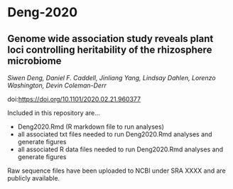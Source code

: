 # Deng-2020
## Genome wide association study reveals plant loci controlling heritability of the rhizosphere microbiome

*Siwen Deng, Daniel F. Caddell, Jinliang Yang, Lindsay Dahlen, Lorenzo Washington, Devin Coleman-Derr*

doi:https://doi.org/10.1101/2020.02.21.960377

Included in this repository are...
+ Deng2020.Rmd (R markdown file to run analyses)
+ all associated txt files needed to run Deng2020.Rmd analyses and generate figures
+ all associated R data files needed to run Deng2020.Rmd analyses and generate figures

Raw sequence files have been uploaded to NCBI under SRA XXXX and are publicly available.
